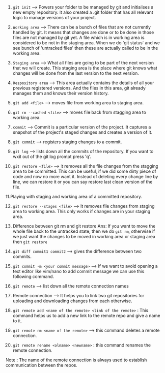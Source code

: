 1. `git init` --> Powers your folder to be managed by git and initialises a new empty repository. It also created a .git folder that has all relevant logic to manage versions of your project.

2. `Working area` --> There can be a bunch of files that are not currently handled by git.
   It means that changes are done or to be done in those files are not managed by git yet.
   A file which is in working area is considered to be not in the staging area. When we do 'git status' and we see bunch of 'untracked files' then these are actually called to be in the working area.

3. `Staging area` --> What all files are going to be part of the next version that we will create. This staging area is the place where git knows what changes will be done from the last version to the next version.

4. `Respository area` --> This area actually contains the details of all your previous registered versions.
   And the files in this area, git already manages them and knows their version history.

5. `git add <file>` --> moves file from working area to staging area.

6. `git rm --cached <file>` --> moves file back from stagging area to working area.

7. `commit` --> Commit is a particular version of the project. It captures a snapshot of the project's staged changes and creates a version of it.

8. `git commit` --> registers staging changes to a commit.

9. `git log` --> lists down all the commits of the repository. If you want to wxit out of the git log prompt press 'q'.

10. `git restore <file>` --> it removes all the file changes from the stagging area to be committed. This can be useful, if we did some dirty piece of code and now no more want it. Instead of deleting every change line by line, we can restore it or you can say restore last clean version of the file.

11.Playing with staging and working area of a committed repository.

12. `git restore --stages <file>` --> It removes file changes from staging area to working area.
    This only works if changes are in your staging area.

13. Difference between git rm and git restore
    Ans: If you want to move the whole file back to the untracked state, then we do
    `git rm`, otherwise if we just want the changes to be moved in working area or staging area then `git restore`

14. `git diff commit1 commit2` --> gives the difference between two commits.

15. `git commit -m <your commit message>` --> If we want to avoid opening a text editor like vim/nano to add commit message we can use this following command.

16. `git remote` --> list down all the remote connection names

17. Remote connection --> It helps you to link two git repositories for uploading and downloading changes from each otherwise.

18. `git remote add <name of the remote> <link of the remote>` : This command helps us to add a new link to the remote repo and give a name to it.

19. `git remote rm <name of the remote>` --> this command deletes a remote connection.

20. `git remote rename <olname> <newname>` : this command renames the remote connection.

Note : The name of the remote connection is always used to establish communication between the repos.
